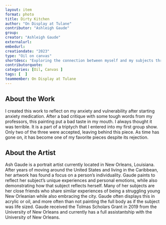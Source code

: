 ```yaml
---
layout: item
format: photo
title: Dirty Kitchen
author: "On Display at Tulane"
contributor: "Ashleigh Gaude"
group: 
creator: "Ashleigh Gaude"
externalurl: 
embedurl: 
creationdate: "2023"
type: "Oil on canvas"
shortdesc: "Exploring the connection between myself and my subjects through portraiture."
contributorquote: 
categories: [Oil, Canvas ]
tags: [  ]
teammember: On Display at Tulane
---
```


## About the Work

I created this work to reflect on my anxiety and vulnerability after starting anxiety medication. After a bad critique with some tough words from my professors, this painting put a bad taste in my mouth. I always thought it was terrible. It is a part of a triptych that I entered into my first group show. Only two of the three were accepted, leaving behind this piece. As time has gone on, it has become one of my favorite pieces despite its rejection. 

## About the Artist

Ash Gaude is a portrait artist currently located in New Orleans, Louisiana. After years of moving around the United States and living in the Caribbean, her artwork has found a focus on a person’s individuality. Gaude paints to reflect her subject’s unique experiences and personal emotions, while also demonstrating how that subject reflects herself. Many of her subjects are her close friends who share similar experiences of being a struggling young New Orleanian while also embracing the city. Gaude often displays this in acrylic or oil, and more often than not painting the full body as if the subject was life sized. Gaude received the Tolmas Scholars Grant in 2019 from the University of New Orleans and currently has a full assistantship with the University of New Orleans.
